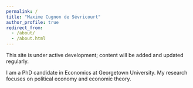```yaml
---
permalink: /
title: "Maxime Cugnon de Sévricourt"
author_profile: true
redirect_from: 
  - /about/
  - /about.html
---
```


This site is under active development; content will be added and updated regularly. 


I am a PhD candidate in Economics at Georgetown University. My research focuses on political economy and economic theory.  



<!-- ## Explore the site
- 📄 [Research](research) — ongoing projects and working papers  
- 📌 [CV](cv) — academic CV with publications, talks, and service  

Thanks for visiting, and feel free to [get in touch](contact) if you’d like to connect! -->

